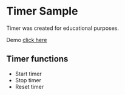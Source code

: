 # Timer Sample
Timer was created for educational purposes.

Demo [click here](https://blaine93.github.io/project-studio-timer/)

## Timer functions
 - Start timer
 - Stop timer
 - Reset timer
